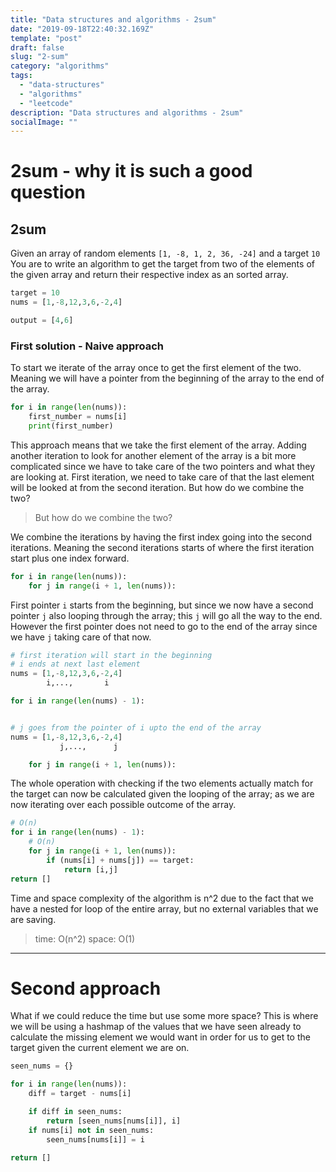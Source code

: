 ```yaml
---
title: "Data structures and algorithms - 2sum"
date: "2019-09-18T22:40:32.169Z"
template: "post"
draft: false
slug: "2-sum"
category: "algorithms"
tags:
  - "data-structures"
  - "algorithms"
  - "leetcode"
description: "Data structures and algorithms - 2sum"
socialImage: ""
---
```


# 2sum - why it is such a good question

## 2sum
Given an array of random elements `[1, -8, 1, 2, 36, -24]` and a target `10`
You are to write an algorithm to get the target from two of the elements of the given array and return their respective index as an sorted array.

```python
target = 10
nums = [1,-8,12,3,6,-2,4]

output = [4,6]
```

### First solution - Naive approach
To start we iterate of the array once to get the first element of the two.
Meaning we will have a pointer from the beginning of the array to the end of the array.

```python
for i in range(len(nums)):
    first_number = nums[i]
    print(first_number)
```
This approach means that we take the first element of the array. Adding another iteration to look for another element of the array is a bit more complicated since we have to take care of the two pointers and what they are looking at.
First iteration, we need to take care of that the last element will be looked at from the second iteration. But how do we combine the two?

> But how do we combine the two?

We combine the iterations by having the first index going into the second iterations. Meaning the second iterations starts of where the first iteration start plus one index forward.
```python
for i in range(len(nums)):
    for j in range(i + 1, len(nums)):
```

First pointer `i` starts from the beginning, but since we now have a second pointer `j` also looping through the array; this `j` will go all the way to the end. However the first pointer does not need to go to the end of the array since we have `j` taking care of that now.
```python
# first iteration will start in the beginning
# i ends at next last element
nums = [1,-8,12,3,6,-2,4]
        i,...,       i

for i in range(len(nums) - 1):


# j goes from the pointer of i upto the end of the array
nums = [1,-8,12,3,6,-2,4]
           j,...,      j

    for j in range(i + 1, len(nums)):
```

The whole operation with checking if the two elements actually match for the target can now be calculated given the looping of the array; as we are now iterating over each possible outcome of the array.

```python
# O(n)
for i in range(len(nums) - 1):
    # O(n)
    for j in range(i + 1, len(nums)):
        if (nums[i] + nums[j]) == target:
            return [i,j]
return []
```

Time and space complexity of the algorithm is n^2 due to the fact that we have a nested for loop of the entire array, but no external variables that we are saving.

> time: O(n^2)
> space: O(1)

---

# Second approach
What if we could reduce the time but use some more space? This is where we will be using a hashmap of the values that we have seen already to calculate the missing element we would want in order for us to get to the target given the current element we are on.

```python
seen_nums = {}

for i in range(len(nums)):
    diff = target - nums[i]

    if diff in seen_nums:
        return [seen_nums[nums[i]], i]
    if nums[i] not in seen_nums:
        seen_nums[nums[i]] = i

return []
```